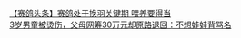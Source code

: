   
[【赛鸽头条】赛鸽处于换羽关键期 喂养要得当](http://www.dianyue.me/archives/796/s92luhwvunh9cmig/)  
[3岁男童被烫伤，父母网筹30万元却原路退回：不想娃娃背骂名](http://www.dianyue.me/archives/149/cq0jzusa6m5r41vn/)